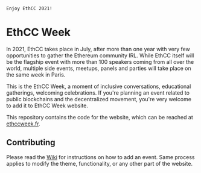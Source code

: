 ```

Enjoy EthCC 2021!

```

# EthCC Week

In 2021, EthCC takes place in July, after more than one year with very few opportunities to gather the Ethereum community IRL. While EthCC itself will be the flagship event with more than 100 speakers coming from all over the world, multiple side events, meetups, panels and parties will take place on the same week in Paris.

This is the EthCC Week, a moment of inclusive conversations, educational gatherings, welcoming celebrations. If you're planning an event related to public blockchains and the decentralized movement, you're very welcome to add it to EthCC Week website.

This repository contains the code for the website, which can be reached at
[ethccweek.fr](https://ethccweek.fr/).

## Contributing

Please read the
[Wiki](https://github.com/EthCCWeek/ethccweek.fr/wiki)
for instructions on how to add an event. Same process applies to modify the
theme, functionality, or any other part of the website.

